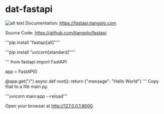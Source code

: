 # dat-fastapi
![alt text](https://fastapi.tiangolo.com/img/logo-margin/logo-teal.png)
Documentation: https://fastapi.tiangolo.com

Source Code: https://github.com/tiangolo/fastapi

'''pip install "fastapi[all]"'''

'''pip install "uvicorn[standard]"'''

'''
from fastapi import FastAPI

app = FastAPI()


@app.get("/")
async def root():
    return {"message": "Hello World"}
'''
Copy that to a file main.py.


'''uvicorn main:app --reload'''

Open your browser at http://127.0.0.1:8000.
